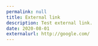 ```yaml
---
permalink: null
title: External link
description: Test external link.
date: 2020-08-01
externalurl: http://google.com/
---
```

